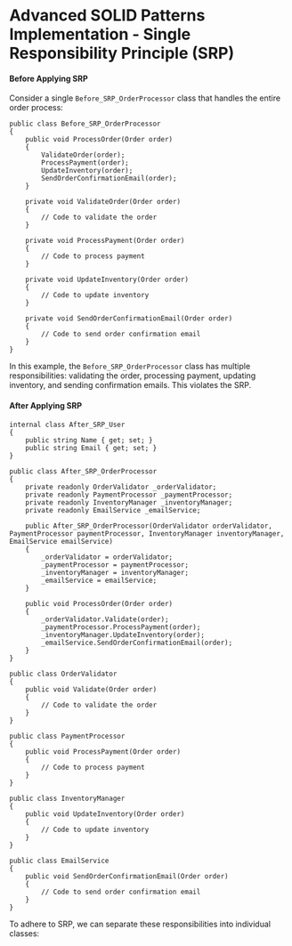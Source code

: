 ﻿# Advanced SOLID Patterns Implementation - Single Responsibility Principle (SRP)

#### Before Applying SRP

Consider a single `Before_SRP_OrderProcessor` class that handles the entire order process:

```
public class Before_SRP_OrderProcessor
{
    public void ProcessOrder(Order order)
    {
        ValidateOrder(order);
        ProcessPayment(order);
        UpdateInventory(order);
        SendOrderConfirmationEmail(order);
    }

    private void ValidateOrder(Order order)
    {
        // Code to validate the order
    }

    private void ProcessPayment(Order order)
    {
        // Code to process payment
    }

    private void UpdateInventory(Order order)
    {
        // Code to update inventory
    }

    private void SendOrderConfirmationEmail(Order order)
    {
        // Code to send order confirmation email
    }
}

```

In this example, the `Before_SRP_OrderProcessor` class has multiple responsibilities: validating the order, processing payment, updating inventory, and sending confirmation emails. This violates the SRP.

#### After Applying SRP


```
internal class After_SRP_User
{
    public string Name { get; set; }
    public string Email { get; set; }
}
```

```
public class After_SRP_OrderProcessor
{
    private readonly OrderValidator _orderValidator;
    private readonly PaymentProcessor _paymentProcessor;
    private readonly InventoryManager _inventoryManager;
    private readonly EmailService _emailService;

    public After_SRP_OrderProcessor(OrderValidator orderValidator, PaymentProcessor paymentProcessor, InventoryManager inventoryManager, EmailService emailService)
    {
        _orderValidator = orderValidator;
        _paymentProcessor = paymentProcessor;
        _inventoryManager = inventoryManager;
        _emailService = emailService;
    }

    public void ProcessOrder(Order order)
    {
        _orderValidator.Validate(order);
        _paymentProcessor.ProcessPayment(order);
        _inventoryManager.UpdateInventory(order);
        _emailService.SendOrderConfirmationEmail(order);
    }
}

public class OrderValidator
{
    public void Validate(Order order)
    {
        // Code to validate the order
    }
}

public class PaymentProcessor
{
    public void ProcessPayment(Order order)
    {
        // Code to process payment
    }
}

public class InventoryManager
{
    public void UpdateInventory(Order order)
    {
        // Code to update inventory
    }
}

public class EmailService
{
    public void SendOrderConfirmationEmail(Order order)
    {
        // Code to send order confirmation email
    }
}
```

To adhere to SRP, we can separate these responsibilities into individual classes:
